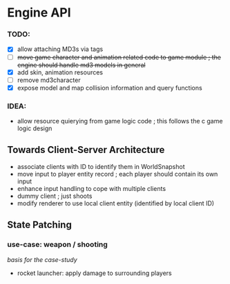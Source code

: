 # Engine API

### TODO:

- [x] allow attaching MD3s via tags
- [ ] ~~move game character and animation related code to game module ; the engine should handle md3 models in general~~
- [x] add skin, animation resources
- [ ] remove md3character
- [x] expose model and map collision information and query functions

### IDEA:

- allow resource quierying from game logic code ; this follows the c game logic design

## Towards Client-Server Architecture

- associate clients with ID to identify them in WorldSnapshot
- move input to player entity record ; each player should contain its own input
- enhance input handling to cope with multiple clients
- dummy client ; just shoots
- modify renderer to use local client entity (identified by local client ID)

## State Patching

### use-case: weapon / shooting

*basis for the case-study*

- rocket launcher: apply damage to surrounding players

